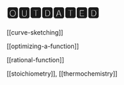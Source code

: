 # 🅾🆄🆃🅳🅰🆃🅴🅳

[[curve-sketching]]

[[optimizing-a-function]]

[[rational-function]]

[[stoichiometry]], [[thermochemistry]]
